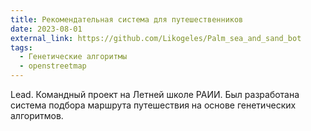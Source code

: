 ```yaml
---
title: Рекомендательная система для путешественников
date: 2023-08-01
external_link: https://github.com/Likogeles/Palm_sea_and_sand_bot
tags:
  - Генетические алгоритмы
  - openstreetmap
---
```


Lead. Командный проект на Летней школе РАИИ. Был разработана система подбора маршрута путешествия на основе генетических алгоритмов.